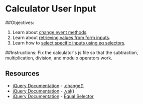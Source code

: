 # Calculator User Input

##Objectives:
1.  Learn about [change event methods](http://api.jquery.com/change/).
2.  Learn about [retrieving values from form inputs](http://api.jquery.com/val/).
3.  Learn how to [select specific inputs using eq selectors](http://api.jquery.com/eq-selector/).

##Instructions:
Fix the calculator's js file so that the subtraction, multiplication, division, and modulo operators work.

## Resources
* [jQuery Documentation](http://jquery.com/) - [.change()](http://api.jquery.com/change/)
* [jQuery Documentation](http://jquery.com/) - [.val()](http://api.jquery.com/val/)
* [jQuery Documentation](http://jquery.com/) - [Equal Selector](http://api.jquery.com/eq-selector/)
